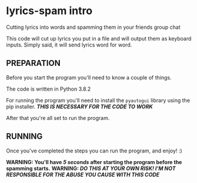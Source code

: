 # lyrics-spam intro

Cutting lyrics into words and spamming them in your friends group chat

This code will cut up lyrics you put in a file and will output them as keyboard inputs.
Simply said, it will send lyrics word for word.

## PREPARATION ##

Before you start the program you'll need to know a couple of things.

The code is written in Python 3.8.2

For running the program you'll need to install the ```pyautogui``` library using the pip installer.
***THIS IS NECESSARY FOR THE CODE TO WORK***

After that you're all set to run the program.

## RUNNING ##

Once you've completed the steps you can run the program, and enjoy! :)

**WARNING: You'll have _5 seconds_ after starting the program before the spamming starts.**
**WARNING: _DO THIS AT YOUR OWN RISK! I'M NOT RESPONSIBLE FOR THE ABUSE YOU CAUSE WITH THIS CODE_**
